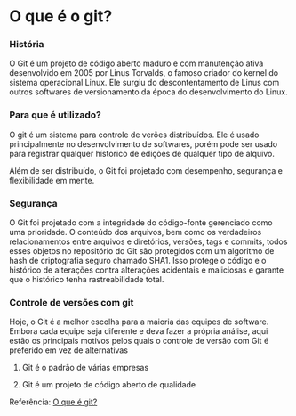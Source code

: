 # 					  O que é o git?

### História

O Git é um projeto de código aberto maduro e com manutenção ativa desenvolvido em 2005 por Linus Torvalds, o famoso criador do kernel do sistema operacional Linux. Ele surgiu do descontentamento de Linus com outros softwares de versionamento da época do desenvolvimento do Linux.

### Para que é utilizado?

O git é um sistema para controle de verões distribuídos. Ele é usado principalmente no desenvolvimento de softwares, porém pode ser usado para registrar qualquer hístorico de edições de qualquer tipo de alquivo.

Além de ser distribuído, o Git foi projetado com desempenho, segurança e flexibilidade em mente.

### Segurança 

O Git foi projetado com a integridade do código-fonte gerenciado como uma prioridade. O conteúdo dos arquivos, bem como os verdadeiros relacionamentos entre arquivos e diretórios, versões, tags e commits, todos esses objetos no repositório do Git são protegidos com um algoritmo de hash de criptografia seguro chamado SHA1. Isso protege o código e o histórico de alterações contra alterações acidentais e maliciosas e garante que o histórico tenha rastreabilidade total.

### Controle de versões com git

Hoje, o Git é a melhor escolha para a maioria das equipes de software. Embora cada equipe seja diferente e deva fazer a própria análise, aqui estão os principais motivos pelos quais o controle de versão com Git é preferido em vez de alternativas

1. Git é o padrão de várias empresas

2. Git é um projeto de código aberto de qualidade





Referência: [O que é git?](https://www.atlassian.com/br/git/tutorials/what-is-git)
